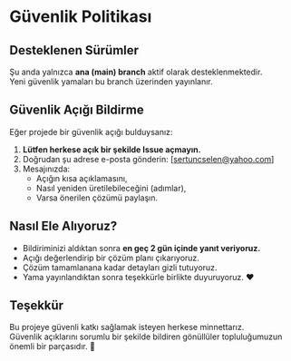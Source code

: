 # Güvenlik Politikası

## Desteklenen Sürümler
Şu anda yalnızca **ana (main) branch** aktif olarak desteklenmektedir.  
Yeni güvenlik yamaları bu branch üzerinden yayınlanır.

## Güvenlik Açığı Bildirme
Eğer projede bir güvenlik açığı bulduysanız:

1. **Lütfen herkese açık bir şekilde Issue açmayın.**
2. Doğrudan şu adrese e-posta gönderin: [sertuncselen@yahoo.com]
3. Mesajınızda:
   - Açığın kısa açıklamasını,
   - Nasıl yeniden üretilebileceğini (adımlar),
   - Varsa önerilen çözümü paylaşın.

## Nasıl Ele Alıyoruz?
- Bildiriminizi aldıktan sonra **en geç 2 gün içinde yanıt veriyoruz.**
- Açığı değerlendirip bir çözüm planı çıkarıyoruz.
- Çözüm tamamlanana kadar detayları gizli tutuyoruz.
- Yama yayınlandıktan sonra teşekkürle birlikte duyuruyoruz. ❤️

## Teşekkür
Bu projeye güvenli katkı sağlamak isteyen herkese minnettarız.  
Güvenlik açıklarını sorumlu bir şekilde bildiren gönüllüler topluluğumuzun önemli bir parçasıdır. 🙌
